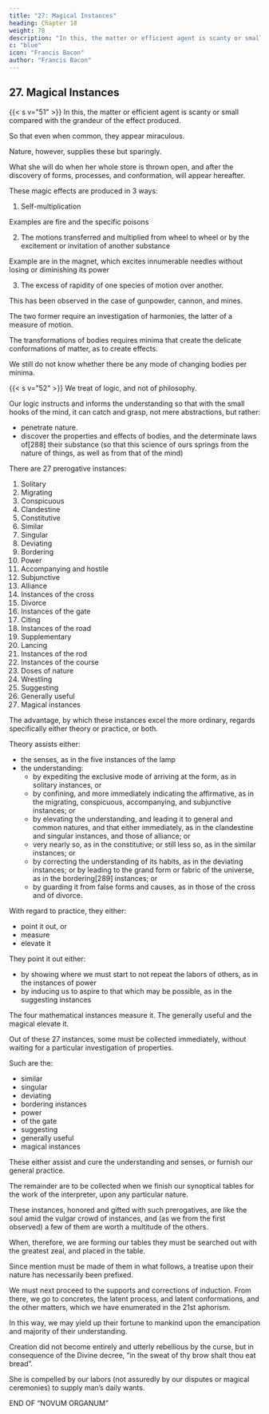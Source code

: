 ```yaml
---
title: "27: Magical Instances"
heading: Chapter 18
weight: 78
description: "In this, the matter or efficient agent is scanty or small compared with the grandeur of the effect produced"
c: "blue"
icon: "Francis Bacon"
author: "Francis Bacon"
---
```



## 27. Magical Instances

{{< s v="51" >}} In this, the matter or efficient agent is scanty or small compared with the grandeur of the effect produced.

So that even when common, they appear miraculous.

<!-- , some at first sight, others even upon more attentive observation.[287]  -->

Nature, however, supplies these but sparingly.

What she will do when her whole store is thrown open, and after the discovery of forms, processes, and conformation, will appear hereafter. 

These magic effects are produced in 3 ways:

1. Self-multiplication

Examples are fire and the specific poisons

2. The motions transferred and multiplied from wheel to wheel or by the excitement or invitation of another substance

Example are in the magnet, which excites innumerable needles without losing or diminishing its power
<!-- ; and again in leaven, and the like -->

3. The excess of rapidity of one species of motion over another.

This has been observed in the case of gunpowder, cannon, and mines. 

The two former require an investigation of harmonies, the latter of a measure of motion.

 <!-- (as it is termed), and transferring , which is of importance in all  -->

The transformations of bodies requires minima that create the delicate conformations of matter, as to create effects.

We still do not know whether there be any mode of changing bodies per minima.

<!-- , in a short time, that which nature works out by divers expedients, is a point of which we have as yet no indication. But, as we aspire to the extremest and highest results in that which is solid and true, so do we ever detest, and, as far as in us lies, expel all that is empty and vain. -->


{{< s v="52" >}}  <!-- Let this suffice as to the respective dignity of prerogatives of instances. But it must be noted, that in this our organ,  -->We treat of logic, and not of philosophy. 

Our logic instructs and informs the understanding so that with the small hooks of the mind, it can catch and grasp, not mere abstractions, but rather:
- penetrate nature.
- discover the properties and effects of bodies, and the determinate laws of[288] their substance (so that this science of ours springs from the nature of things, as well as from that of the mind)

 <!-- it is not to be wondered at, if it have been continually interspersed and illustrated with natural observations and experiments, as instances of our method.  -->

There are 27 prerogative instances:

1. Solitary
2. Migrating
3. Conspicuous
4. Clandestine
5. Constitutive
6. Similar
7. Singular
8. Deviating
9. Bordering
10. Power
11. Accompanying and hostile
12. Subjunctive 
13. Alliance
14. Instances of the cross
15. Divorce
16. Instances of the gate
17. Citing
18. Instances of the road
19. Supplementary
20. Lancing
21. Instances of the rod
22. Instances of the course
23. Doses of nature
24. Wrestling
25. Suggesting
26. Generally useful
27. Magical instances


The advantage, by which these instances excel the more ordinary, regards specifically either theory or practice, or both. 

Theory assists either:
- the senses, as in the five instances of the lamp
- the understanding:
  - by expediting the exclusive mode of arriving at the form, as in solitary instances, or
  - by confining, and more immediately indicating the affirmative, as in the migrating, conspicuous, accompanying, and subjunctive instances; or
  - by elevating the understanding, and leading it to general and common natures, and that either immediately, as in the clandestine and singular instances, and those of alliance; or
  - very nearly so, as in the constitutive; or still less so, as in the similar instances; or 
  - by correcting the understanding of its habits, as in the deviating instances; or by leading to the grand form or fabric of the universe, as in the bordering[289] instances; or
  - by guarding it from false forms and causes, as in those of the cross and of divorce.

With regard to practice, they either:
- point it out, or
- measure
- elevate it

They point it out either:
- by showing where we must start to not repeat the labors of others, as in the instances of power
- by inducing us to aspire to that which may be possible, as in the suggesting instances

The four mathematical instances measure it. The generally useful and the magical elevate it.

Out of these 27 instances, some must be collected immediately, without waiting for a particular investigation of properties. 

Such are the:
- similar
- singular
- deviating
- bordering instances
- power
- of the gate
- suggesting
- generally useful
- magical instances

These either assist and cure the understanding and senses, or furnish our general practice. 

The remainder are to be collected when we finish our synoptical tables for the work of the interpreter, upon any particular nature.

These instances, honored and gifted with such prerogatives, are like the soul amid the vulgar crowd of instances, and (as we from the first observed) a few of them are worth a multitude of the others.

When, therefore, we are forming our tables they must be searched out with the greatest zeal, and placed in the table. 

Since mention must be made of them in what follows, a treatise upon their nature has necessarily been prefixed. 

We must next proceed to the supports and corrections of induction. From there, we go to concretes, the latent process, and latent conformations, and the other matters, which we have enumerated in the 21st aphorism. 

In this way, we may yield up their fortune to mankind upon the emancipation and majority of their understanding. 

<!-- From this must necessarily follow an improvement of their estate, and an increase of their power over nature. For man, by the fall, lost at once his state of innocence, and his empire over creation, both of which can be partially recovered even in this life, the first by religion and faith, the second by the arts and sciences.  -->

Creation did not become entirely and utterly rebellious by the curse, but in consequence of the Divine decree, “in the sweat of thy brow shalt thou eat bread”.

She is compelled by our labors (not assuredly by our disputes or magical ceremonies) to supply man’s daily wants.

END OF “NOVUM ORGANUM”
